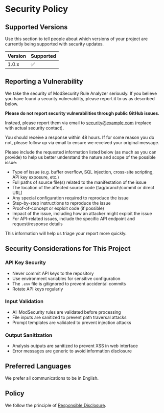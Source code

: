 # Security Policy

## Supported Versions

Use this section to tell people about which versions of your project are
currently being supported with security updates.

| Version | Supported          |
| ------- | ----------------- |
| 1.0.x   | :white_check_mark: |

## Reporting a Vulnerability

We take the security of ModSecurity Rule Analyzer seriously. If you believe you have found a security vulnerability, please report it to us as described below.

**Please do not report security vulnerabilities through public GitHub issues.**

Instead, please report them via email to [security@example.com](mailto:security@example.com) (replace with actual security contact).

You should receive a response within 48 hours. If for some reason you do not, please follow up via email to ensure we received your original message.

Please include the requested information listed below (as much as you can provide) to help us better understand the nature and scope of the possible issue:

* Type of issue (e.g. buffer overflow, SQL injection, cross-site scripting, API key exposure, etc.)
* Full paths of source file(s) related to the manifestation of the issue
* The location of the affected source code (tag/branch/commit or direct URL)
* Any special configuration required to reproduce the issue
* Step-by-step instructions to reproduce the issue
* Proof-of-concept or exploit code (if possible)
* Impact of the issue, including how an attacker might exploit the issue
* For API-related issues, include the specific API endpoint and request/response details

This information will help us triage your report more quickly.

## Security Considerations for This Project

### API Key Security
- Never commit API keys to the repository
- Use environment variables for sensitive configuration
- The `.env` file is gitignored to prevent accidental commits
- Rotate API keys regularly

### Input Validation
- All ModSecurity rules are validated before processing
- File inputs are sanitized to prevent path traversal attacks
- Prompt templates are validated to prevent injection attacks

### Output Sanitization
- Analysis outputs are sanitized to prevent XSS in web interface
- Error messages are generic to avoid information disclosure

## Preferred Languages

We prefer all communications to be in English.

## Policy

We follow the principle of [Responsible Disclosure](https://en.wikipedia.org/wiki/Responsible_disclosure).